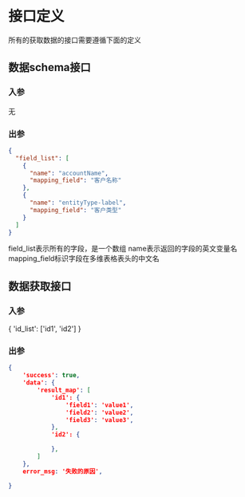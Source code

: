 # 接口定义
所有的获取数据的接口需要遵循下面的定义
## 数据schema接口
### 入参
无

### 出参
```json
{
  "field_list": [
    {
      "name": "accountName",
      "mapping_field": "客户名称"
    },
    {
      "name": "entityType-label",
      "mapping_field": "客户类型"
    }
  ]
}
```
field_list表示所有的字段，是一个数组
name表示返回的字段的英文变量名
mapping_field标识字段在多维表格表头的中文名

## 数据获取接口
### 入参
{
    'id_list': ['id1', 'id2']
}

### 出参
```json
{
    'success': true,
    'data': {
        'result_map': [
            'id1': {
                'field1': 'value1',
                'field2': 'value2',
                'field3': 'value3',
            },
            'id2': {

            },
        ]
    },
    error_msg: '失败的原因',

}
```